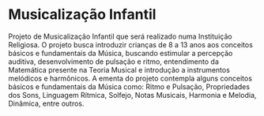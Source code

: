 # Musicalização Infantil

Projeto de Musicalização Infantil que será realizado numa Instituição Religiosa. O projeto busca introduzir crianças de 8 a 13 anos aos conceitos básicos e fundamentais da Música, buscando estimular a percepção auditiva, desenvolvimento de pulsação e ritmo, entendimento da Matemática presente na Teoria Musical e introdução a instrumentos melódicos e harmônicos. A ementa do projeto contempla alguns conceitos básicos e fundamentais da Música como: Ritmo e Pulsação, Propriedades dos Sons, Linguagem Rítmica, Solfejo, Notas Musicais, Harmonia e Melodia, Dinâmica, entre outros.
